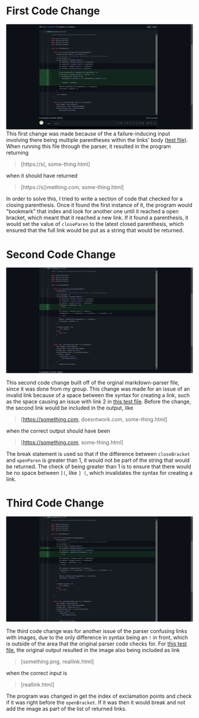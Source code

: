 # First Code Change<br>

![](firstCodeChangeLR2.png)<br>
This first change was made because of the a failure-inducing input involving there being multiple parentheses within the links' body
([test file](https://github.com/encheng0706/markdown-parser-fork/blob/b6959ec2e3a5ad66e358b3f23a1d301fa6abc00f/new-tf.md?plain=1)).
When running this file through the parser, it resulted in the program returning <br>
> [https://s(, some-thing.html]<br> 

when it should have returned<br>

> [https://s()mething.com, some-thing.html] <br>

In order to solve this, I tried to write a section of code that checked for a closing parenthesis. Once it found the first instance of it, the program would "bookmark" that index and look for another one until it reached a open bracket, which meant that it reached a new link. If it found a parenthesis, it would set the value of `closeParen` to the latest closed parenthesis, which ensured that the full link would be put as a string that would be returned.<br>

# Second Code Change<br>

![](2ndCodeChangeLR2.png)<br>

This second code change built off of the orginal markdown-parser file, since it was done from my group. This change was made for an issue of an invalid link because of a space between the syntax for creating a link, such as the space causing an issue with link 2 in [this test file](https://github.com/encheng0706/markdown-parser-fork/commit/218392f8f9892d5ce6ea9481874d5fa1dd992342). Before the change, the second link would be included in the output, like <br>

> [https://something.com, doesntwork.com, some-thing.html]

when the correct output should have been 

> [https://something.com, some-thing.html]

The break statement is used so that if the difference between `closeBracket` and `openParen` is greater than 1, it would not be part of the string that would be returned. The check of being greater than 1 is to ensure that there would be no space between `](`, like `] (`, which invalidates the syntax for creating a link.<br>

# Third Code Change<br>

![](3rdCodeChangeLR2.png)<br>

The third code change was for another issue of the parser confusing links with images, due to the only difference in syntax being an `!` in front, which is outside of the area that the original parser code checks for. For [this test file](https://github.com/encheng0706/markdown-parser-fork/blob/main/image-tf.md?plain=1), the original output resulted in the image also being included as link<br>

> [something.png, reallink.html]

when the correct input is 

> [reallink.html]

The program was changed in get the index of exclamation points and check if it was right before the `openBracket`. If it was then it would break and not add the image as part of the list of returned links.